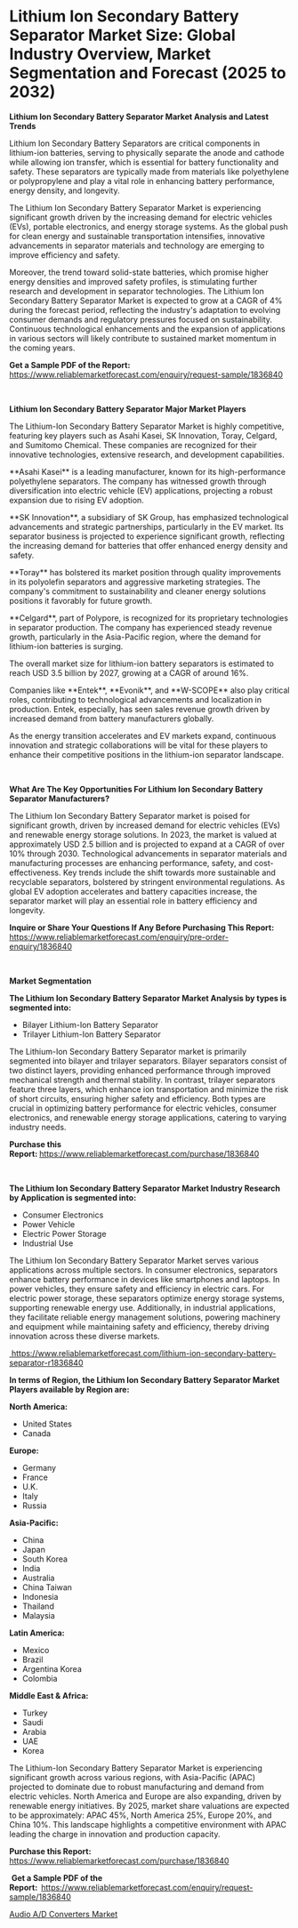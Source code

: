 <p><h1>Lithium Ion Secondary Battery Separator Market Size: Global Industry Overview, Market Segmentation and Forecast (2025 to 2032)</h1></p><p><strong>Lithium Ion Secondary Battery Separator Market Analysis and Latest Trends</strong></p>
<p><p>Lithium Ion Secondary Battery Separators are critical components in lithium-ion batteries, serving to physically separate the anode and cathode while allowing ion transfer, which is essential for battery functionality and safety. These separators are typically made from materials like polyethylene or polypropylene and play a vital role in enhancing battery performance, energy density, and longevity.</p><p>The Lithium Ion Secondary Battery Separator Market is experiencing significant growth driven by the increasing demand for electric vehicles (EVs), portable electronics, and energy storage systems. As the global push for clean energy and sustainable transportation intensifies, innovative advancements in separator materials and technology are emerging to improve efficiency and safety. </p><p>Moreover, the trend toward solid-state batteries, which promise higher energy densities and improved safety profiles, is stimulating further research and development in separator technologies. The Lithium Ion Secondary Battery Separator Market is expected to grow at a CAGR of 4% during the forecast period, reflecting the industry's adaptation to evolving consumer demands and regulatory pressures focused on sustainability. Continuous technological enhancements and the expansion of applications in various sectors will likely contribute to sustained market momentum in the coming years.</p></p>
<p><strong>Get a Sample PDF of the Report:&nbsp;</strong> <a href="https://www.reliablemarketforecast.com/enquiry/request-sample/1836840?utm_campaign=2866&utm_medium=2&utm_source=Github&utm_content=ia&utm_term=26032025&utm_id=lithium-ion-secondary-battery-separator">https://www.reliablemarketforecast.com/enquiry/request-sample/1836840</a></p>
<p>&nbsp;</p>
<p><strong>Lithium Ion Secondary Battery Separator Major Market Players</strong></p>
<p><p>The Lithium-Ion Secondary Battery Separator Market is highly competitive, featuring key players such as Asahi Kasei, SK Innovation, Toray, Celgard, and Sumitomo Chemical. These companies are recognized for their innovative technologies, extensive research, and development capabilities.</p><p>**Asahi Kasei** is a leading manufacturer, known for its high-performance polyethylene separators. The company has witnessed growth through diversification into electric vehicle (EV) applications, projecting a robust expansion due to rising EV adoption.</p><p>**SK Innovation**, a subsidiary of SK Group, has emphasized technological advancements and strategic partnerships, particularly in the EV market. Its separator business is projected to experience significant growth, reflecting the increasing demand for batteries that offer enhanced energy density and safety.</p><p>**Toray** has bolstered its market position through quality improvements in its polyolefin separators and aggressive marketing strategies. The company's commitment to sustainability and cleaner energy solutions positions it favorably for future growth.</p><p>**Celgard**, part of Polypore, is recognized for its proprietary technologies in separator production. The company has experienced steady revenue growth, particularly in the Asia-Pacific region, where the demand for lithium-ion batteries is surging.</p><p>The overall market size for lithium-ion battery separators is estimated to reach USD 3.5 billion by 2027, growing at a CAGR of around 16%. </p><p>Companies like **Entek**, **Evonik**, and **W-SCOPE** also play critical roles, contributing to technological advancements and localization in production. Entek, especially, has seen sales revenue growth driven by increased demand from battery manufacturers globally.</p><p>As the energy transition accelerates and EV markets expand, continuous innovation and strategic collaborations will be vital for these players to enhance their competitive positions in the lithium-ion separator landscape.</p></p>
<p>&nbsp;</p>
<p><strong>What Are The Key Opportunities For Lithium Ion Secondary Battery Separator Manufacturers?</strong></p>
<p><p>The Lithium Ion Secondary Battery Separator market is poised for significant growth, driven by increased demand for electric vehicles (EVs) and renewable energy storage solutions. In 2023, the market is valued at approximately USD 2.5 billion and is projected to expand at a CAGR of over 10% through 2030. Technological advancements in separator materials and manufacturing processes are enhancing performance, safety, and cost-effectiveness. Key trends include the shift towards more sustainable and recyclable separators, bolstered by stringent environmental regulations. As global EV adoption accelerates and battery capacities increase, the separator market will play an essential role in battery efficiency and longevity.</p></p>
<p><strong>Inquire or Share Your Questions If Any Before Purchasing This Report:</strong> <a href="https://www.reliablemarketforecast.com/enquiry/pre-order-enquiry/1836840?utm_campaign=2866&utm_medium=2&utm_source=Github&utm_content=ia&utm_term=26032025&utm_id=lithium-ion-secondary-battery-separator">https://www.reliablemarketforecast.com/enquiry/pre-order-enquiry/1836840</a></p>
<p>&nbsp;</p>
<p><strong>Market Segmentation</strong></p>
<p><strong>The Lithium Ion Secondary Battery Separator Market Analysis by types is segmented into:</strong></p>
<p><ul><li>Bilayer Lithium-Ion Battery Separator</li><li>Trilayer Lithium-Ion Battery Separator</li></ul></p>
<p><p>The Lithium-Ion Secondary Battery Separator market is primarily segmented into bilayer and trilayer separators. Bilayer separators consist of two distinct layers, providing enhanced performance through improved mechanical strength and thermal stability. In contrast, trilayer separators feature three layers, which enhance ion transportation and minimize the risk of short circuits, ensuring higher safety and efficiency. Both types are crucial in optimizing battery performance for electric vehicles, consumer electronics, and renewable energy storage applications, catering to varying industry needs.</p></p>
<p><strong>Purchase this Report:&nbsp;</strong><a href="https://www.reliablemarketforecast.com/purchase/1836840?utm_campaign=2866&utm_medium=2&utm_source=Github&utm_content=ia&utm_term=26032025&utm_id=lithium-ion-secondary-battery-separator">https://www.reliablemarketforecast.com/purchase/1836840</a></p>
<p>&nbsp;</p>
<p><strong>The Lithium Ion Secondary Battery Separator Market Industry Research by Application is segmented into:</strong></p>
<p><ul><li>Consumer Electronics</li><li>Power Vehicle</li><li>Electric Power Storage</li><li>Industrial Use</li></ul></p>
<p><p>The Lithium Ion Secondary Battery Separator Market serves various applications across multiple sectors. In consumer electronics, separators enhance battery performance in devices like smartphones and laptops. In power vehicles, they ensure safety and efficiency in electric cars. For electric power storage, these separators optimize energy storage systems, supporting renewable energy use. Additionally, in industrial applications, they facilitate reliable energy management solutions, powering machinery and equipment while maintaining safety and efficiency, thereby driving innovation across these diverse markets.</p></p>
<p><a href="https://www.reliablemarketforecast.com/lithium-ion-secondary-battery-separator-r1836840?utm_campaign=2866&utm_medium=2&utm_source=Github&utm_content=ia&utm_term=26032025&utm_id=lithium-ion-secondary-battery-separator">&nbsp;https://www.reliablemarketforecast.com/lithium-ion-secondary-battery-separator-r1836840</a></p>
<p><strong>In terms of Region, the Lithium Ion Secondary Battery Separator Market Players available by Region are:</strong></p>
<p>
    <p> <strong> North America: </strong>
        <ul>
            <li>United States</li>
            <li>Canada</li>
        </ul>
        </p> 
    <p> <strong> Europe: </strong>
        <ul>
            <li>Germany</li>
            <li>France</li>
            <li>U.K.</li>
            <li>Italy</li>
            <li>Russia</li>
        </ul>
        </p> 
    <p> <strong> Asia-Pacific: </strong>
        <ul>
            <li>China</li>
            <li>Japan</li>
            <li>South Korea</li>
            <li>India</li>
            <li>Australia</li>
            <li>China Taiwan</li>
            <li>Indonesia</li>
            <li>Thailand</li>
            <li>Malaysia</li>
        </ul>
        </p> 
    <p> <strong> Latin America: </strong>
        <ul>
            <li>Mexico</li>
            <li>Brazil</li>
            <li>Argentina Korea</li>
            <li>Colombia</li>
        </ul>
        </p> 
    <p> <strong> Middle East & Africa: </strong>
        <ul>
            <li>Turkey</li>
            <li>Saudi</li>
            <li>Arabia</li>
            <li>UAE</li>
            <li>Korea</li>
        </ul>
    </p>
    </p>
<p><p>The Lithium-Ion Secondary Battery Separator Market is experiencing significant growth across various regions, with Asia-Pacific (APAC) projected to dominate due to robust manufacturing and demand from electric vehicles. North America and Europe are also expanding, driven by renewable energy initiatives. By 2025, market share valuations are expected to be approximately: APAC 45%, North America 25%, Europe 20%, and China 10%. This landscape highlights a competitive environment with APAC leading the charge in innovation and production capacity.</p></p>
<p><strong>Purchase this Report: </strong><a href="https://www.reliablemarketforecast.com/purchase/1836840?utm_campaign=2866&utm_medium=2&utm_source=Github&utm_content=ia&utm_term=26032025&utm_id=lithium-ion-secondary-battery-separator">https://www.reliablemarketforecast.com/purchase/1836840</a></p>
<p>&nbsp;<strong>Get a Sample PDF of the Report:&nbsp;&nbsp;</strong><a href="https://www.reliablemarketforecast.com/enquiry/request-sample/1836840?utm_campaign=2866&utm_medium=2&utm_source=Github&utm_content=ia&utm_term=26032025&utm_id=lithium-ion-secondary-battery-separator">https://www.reliablemarketforecast.com/enquiry/request-sample/1836840</a></p>
<p><strong></strong></p>
<p><p><a href="https://github.com/ziringebrur1/Market-Research-Report-List-1/blob/main/audio-ad-converters-market.md?utm_campaign=2866&utm_medium=2&utm_source=Github&utm_content=ia&utm_term=26032025&utm_id=lithium-ion-secondary-battery-separator">Audio A/D Converters Market</a></p></p>